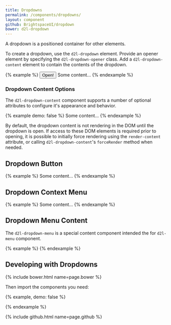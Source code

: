 ```yaml
---
title: Dropdowns
permalink: /components/dropdowns/
layout: component
github: BrightspaceUI/dropdown
bower: d2l-dropdown
---
```

A dropdown is a positioned container for other elements.

To create a dropdown, use the `d2l-dropdown` element. Provide an opener element by specifying the `d2l-dropdown-opener` class. Add a `d2l-dropdown-content` element to contain the contents of the dropdown.

{% example %}
<d2l-dropdown>
  <button class="d2l-dropdown-opener">Open!</button>
  <d2l-dropdown-content>
      Some content...
  </d2l-dropdown-content>
</d2l-dropdown>
{% endexample %}

### Dropdown Content Options

The `d2l-dropdown-content` component supports a number of optional attributes to configure it's appearance and behavior.

{% example demo: false %}
<d2l-dropdown-content min-width="100" max-width="500" vertical-offset="0" no-padding render-content>
  Some content...
</d2l-dropdown-content>
{% endexample %}

By default, the dropdown content is not rendering in the DOM until the dropdown is open. If access to these DOM elements is required prior to opening, it is possible to initially force rendering using the `render-content` attribute, or calling `d2l-dropdown-content`'s `forceRender` method when needed.  

## Dropdown Button

{% example %}
<d2l-dropdown-button text="Open!" primary>
  <d2l-dropdown-content>
    Some content...
  </d2l-dropdown-content>
</d2l-dropdown-button>
{% endexample %}

## Dropdown Context Menu

{% example %}
<d2l-dropdown-context-menu text="Open!">
    <d2l-dropdown-content>
        Some content...
    </d2l-dropdown-content>
</d2l-dropdown-context-menu>
{% endexample %}

## Dropdown Menu Content

The `d2l-dropdown-menu` is a special content component intended the for `d2l-menu` component.

{% example %}
<d2l-dropdown-button text="Open!" primary>
  <d2l-dropdown-menu>
    <d2l-menu label="Astronomy">
      <d2l-menu-item text="Introduction"></d2l-menu-item>
      <d2l-menu-item text="The Solar System">
        <d2l-menu>
          <d2l-menu-item text="The Sun"></d2l-menu-item>
          <d2l-menu-item text="Mercury"></d2l-menu-item>
          <d2l-menu-item text="Venus"></d2l-menu-item>
       </d2l-menu>
      </d2l-menu-item>
      <d2l-menu-item text="The Universe"></d2l-menu-item>
    </d2l-menu>
  </d2l-dropdown-menu>
</d2l-dropdown-button>
{% endexample %}

## Developing with Dropdowns

{% include bower.html name=page.bower %}

Then import the components you need:

{% example, demo: false %}
<!-- for dropdown generic opener -->
<link
  rel="import"
  href="bower_components/d2l-dropdown/d2l-dropdown.html">
<!-- for dropdown button opener -->
<link
  rel="import"
  href="bower_components/d2l-dropdown/d2l-dropdown-button.html">
<!-- for dropdown context-menu opener -->
<link
  rel="import"
  href="bower_components/d2l-dropdown/d2l-dropdown-menu.html">
<!-- for dropdown generic content -->
<link
  rel="import"
  href="bower_components/d2l-dropdown/d2l-dropdown-content.html">
<!-- for dropdown menu content -->
<link
  rel="import"
  href="bower_components/d2l-dropdown/d2l-dropdown-menu.html">
{% endexample %}

{% include github.html name=page.github %}
